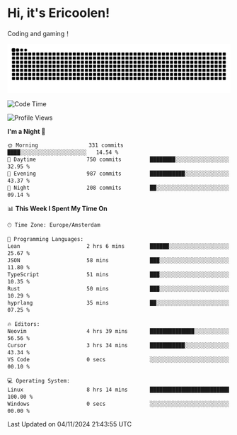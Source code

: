 # Hi, it's Ericoolen!
Coding and gaming！

<picture>
  <source media="(prefers-color-scheme: dark)" srcset="https://raw.githubusercontent.com/Eric-Song-Nop/Eric-Song-Nop/output/github-contribution-grid-snake-dark.svg">
  <source media="(prefers-color-scheme: light)" srcset="https://raw.githubusercontent.com/Eric-Song-Nop/Eric-Song-Nop/output/github-contribution-grid-snake.svg">
  <img alt="github contribution grid snake animation" src="https://raw.githubusercontent.com/Eric-Song-Nop/Eric-Song-Nop/output/github-contribution-grid-snake.svg">
</picture>

<!--START_SECTION:waka-->
![Code Time](http://img.shields.io/badge/Code%20Time-1%2C558%20hrs%2036%20mins-blue)

![Profile Views](http://img.shields.io/badge/Profile%20Views-6-blue)

**I'm a Night 🦉** 

```text
🌞 Morning                331 commits         ████░░░░░░░░░░░░░░░░░░░░░   14.54 % 
🌆 Daytime                750 commits         ████████░░░░░░░░░░░░░░░░░   32.95 % 
🌃 Evening                987 commits         ███████████░░░░░░░░░░░░░░   43.37 % 
🌙 Night                  208 commits         ██░░░░░░░░░░░░░░░░░░░░░░░   09.14 % 
```


📊 **This Week I Spent My Time On** 

```text
🕑︎ Time Zone: Europe/Amsterdam

💬 Programming Languages: 
Lean                     2 hrs 6 mins        ██████░░░░░░░░░░░░░░░░░░░   25.67 % 
JSON                     58 mins             ███░░░░░░░░░░░░░░░░░░░░░░   11.80 % 
TypeScript               51 mins             ███░░░░░░░░░░░░░░░░░░░░░░   10.35 % 
Rust                     50 mins             ███░░░░░░░░░░░░░░░░░░░░░░   10.29 % 
hyprlang                 35 mins             ██░░░░░░░░░░░░░░░░░░░░░░░   07.25 % 

🔥 Editors: 
Neovim                   4 hrs 39 mins       ██████████████░░░░░░░░░░░   56.56 % 
Cursor                   3 hrs 34 mins       ███████████░░░░░░░░░░░░░░   43.34 % 
VS Code                  0 secs              ░░░░░░░░░░░░░░░░░░░░░░░░░   00.10 % 

💻 Operating System: 
Linux                    8 hrs 14 mins       █████████████████████████   100.00 % 
Windows                  0 secs              ░░░░░░░░░░░░░░░░░░░░░░░░░   00.00 % 
```


 Last Updated on 04/11/2024 21:43:55 UTC
<!--END_SECTION:waka-->
